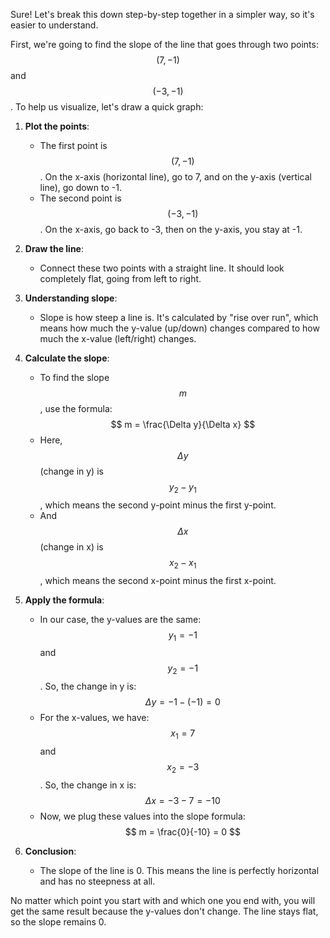 Sure! Let's break this down step-by-step together in a simpler way, so it's easier to understand.

First, we're going to find the slope of the line that goes through two points: $$(7, -1)$$ and $$(-3, -1)$$. To help us visualize, let's draw a quick graph:

1. **Plot the points**:
   - The first point is $$(7, -1)$$. On the x-axis (horizontal line), go to 7, and on the y-axis (vertical line), go down to -1.
   - The second point is $$(-3, -1)$$. On the x-axis, go back to -3, then on the y-axis, you stay at -1.

2. **Draw the line**:
   - Connect these two points with a straight line. It should look completely flat, going from left to right.

3. **Understanding slope**:
   - Slope is how steep a line is. It's calculated by "rise over run", which means how much the y-value (up/down) changes compared to how much the x-value (left/right) changes.

4. **Calculate the slope**:
   - To find the slope $$m$$, use the formula:
     $$ m = \frac{\Delta y}{\Delta x} $$
   - Here, $$\Delta y$$ (change in y) is $$y_2 - y_1$$, which means the second y-point minus the first y-point.
   - And $$\Delta x$$ (change in x) is $$x_2 - x_1$$, which means the second x-point minus the first x-point.

5. **Apply the formula**:
   - In our case, the y-values are the same: $$y_1 = -1$$ and $$y_2 = -1$$. So, the change in y is:
     $$ \Delta y = -1 - (-1) = 0 $$
   - For the x-values, we have: $$x_1 = 7$$ and $$x_2 = -3$$. So, the change in x is:
     $$ \Delta x = -3 - 7 = -10 $$
   - Now, we plug these values into the slope formula:
     $$ m = \frac{0}{-10} = 0 $$

6. **Conclusion**:
   - The slope of the line is 0. This means the line is perfectly horizontal and has no steepness at all.

No matter which point you start with and which one you end with, you will get the same result because the y-values don't change. The line stays flat, so the slope remains 0.